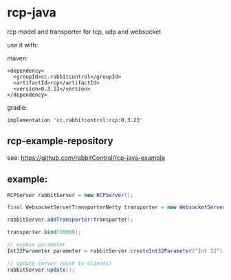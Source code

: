 # rcp-java

rcp model and transporter for tcp, udp and websocket

use it with:

maven:
```
<dependency>
  <groupId>cc.rabbitcontrol</groupId>
  <artifactId>rcp</artifactId>
  <version>0.3.23</version>
</dependency>
```

gradle:
```
implementation 'cc.rabbitcontrol:rcp:0.3.23'
```

## rcp-example-repository
see: https://github.com/rabbitControl/rcp-java-example

## example:
``` java
RCPServer rabbitServer = new RCPServer();

final WebsocketServerTransporterNetty transporter = new WebsocketServerTransporterNetty();

rabbitServer.addTransporter(transporter);

transporter.bind(10000);

// expose parameter
Int32Parameter parameter = rabbitServer.createInt32Parameter("Int 32");

// update server (push to clients)
rabbitServer.update();
```
